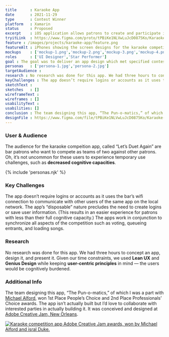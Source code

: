 ```yaml
---
title      : Karaoke App
date       : 2021-11-29
type       : Contest Winner
platform   : Xamarin
status     : Proposed
excerpt    : iOS application allows patrons to create and participate in ad hoc karaoke competitions.
tryitLink  : https://www.figma.com/proto/tPBiKe1NLVwLuJcD0875Ko/Karaoke-Competition?page-id=0%3A1&node-id=1%3A2&viewport=241%2C48%2C0.25&scaling=scale-down&starting-point-node-id=1%3A2
feature : /images/projects/karaoke-app/feature.png 
featureAlt : iPhones showing the screen designs for the karaoke competiton app.
mockups    : ['mockup-1.png','mockup-2.png','mockup-3.png','mockup-4.png']
roles      : ['UI Designer','Star Performer']
goal : The goal was to deliver an app design which met specified contest theme criteria in three hours.
personas   : ['persona-1.jpg','persona-2.jpg']
targetAudience : 
research : No research was done for this app. We had three hours to concept an app, design it, and present it. Given our time constraints, we used <strong>Lean UX</strong> and <strong>Genius Design</strong> while keeping user-centric principles in mind.
keyChallenges : The app doesn’t require logins or accounts as it uses the bar’s wifi connection to communicate with other users of the same app on the local network. The app’s “disposable” nature precludes the need to create logins or save user information. (This results in an easier experience for patrons with less than their full cognitive capacity.) The apps work in conjunction to synchronize all aspects of the competition such as voting, queueing entrants, and loading songs.
sketchText : 
sketches   : []
wireframeText : 
wireframes : []
usabilityText : 
usabilities: []
conclusion : The team designing this app, “The Pun-o-matics,” of which I was a part with <a href="https://www.michaelalford.com">Michael Alford</a>, won 1st Place People’s Choice and 2nd Place Professionals’ Choice awards. The app isn’t actually built but I’d love to collaborate with interested parties in actually building it. It was conceived and designed at <a href="https://www.behance.net/gallery/66242371/New-Orleans-Creative-Jam-2018">Adobe Creative Jam, New Orleans</a><p><a data-fslightbox href="/images/projects/karaoke-competition-app/awards.jpg"><img alt="Karaoke competition app Adobe Creative Jam awards, won by Michael Alford and isral Duke." src="/images/projects/karaoke-competition-app/awards.jpg" class="img-fluid"></a></p>.
designFile : https://www.figma.com/file/tPBiKe1NLVwLuJcD0875Ko/Karaoke-Competition?node-id=0%3A1
---
```


### User & Audience

The audience for the karaoke compeition app, called “Let’s Duet Again” are bar patrons who want to compete as teams of two against other patrons. Oh, it’s not uncommon for these users to experience temporary use challenges, such as **decreased cognitive capacities**.

{% include 'personas.njk' %}

### Key Challenges

The app doesn’t require logins or accounts as it uses the bar’s wifi connection to communicate with other users of the same app on the local network. The app’s “disposable” nature precludes the need to create logins or save user information. (This results in an easier experience for patrons with less than their full cognitive capacity.) The apps work in conjunction to synchronize all aspects of the competition such as voting, queueing entrants, and loading songs.

### Research

No research was done for this app. We had three hours to concept an app, design it, and present it. Given our time constraints, we used **Lean UX** and **Genius Design** while keeping **user-centric principles** in mind — the users would be cognitively burdened.

### Additional Info

The team designing this app, “The Pun-o-matics,” of which I was a part with [Michael Alford](https://www.michaelalford.com/), won 1st Place People’s Choice and 2nd Place Professionals’ Choice awards. The app isn’t actually built but I’d love to collaborate with interested parties in actually building it. It was conceived and designed at [Adobe Creative Jam, New Orleans](https://www.behance.net/gallery/66242371/New-Orleans-Creative-Jam-2018).

<a data-fslightbox href="/images/projects/karaoke-competition-app/awards.jpg">
    <img alt="Karaoke competition app Adobe Creative Jam awards, won by Michael Alford and isral Duke." src="/images/projects/karaoke-competition-app/awards.jpg" class="img-fluid">
</a>
